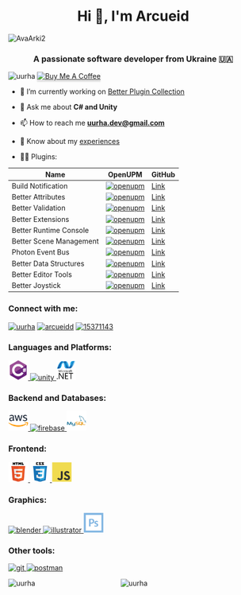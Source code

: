 <h1 align="center">Hi 👋, I'm Arcueid</h1>

![AvaArki2](https://user-images.githubusercontent.com/22265817/219436530-f4703b96-1769-4af3-ae8b-dedc44a13451.png)

<h3 align="center">A passionate software developer from Ukraine 🇺🇦</h3>

<p align="left"> <img src="https://komarev.com/ghpvc/?username=uurha&label=Profile%20views&color=0e75b6&style=flat" alt="uurha" /> <a href="https://www.buymeacoffee.com/uurhaa" target="_blank"><img src="https://www.buymeacoffee.com/assets/img/custom_images/orange_img.png" alt="Buy Me A Coffee" style="height: 21px !important;width: 120px !important;box-shadow: 0px 3px 2px 0px rgba(190, 190, 190, 0.5) !important;-webkit-box-shadow: 0px 3px 2px 0px rgba(190, 190, 190, 0.5) !important;" ></a> </p>

- 🔭 I’m currently working on [Better Plugin Collection](https://github.com/techno-dwarf-works/better-plugin-collection/wiki)

- 💬 Ask me about **C# and Unity**

- 📫 How to reach me **uurha.dev@gmail.com**

- 📄 Know about my [experiences](https://resume.io/r/qBlhRLHNu)

- 👨‍💻 Plugins:

| Name | OpenUPM | GitHub |
|---|---|---|
| Build Notification  |  [![openupm](https://img.shields.io/npm/v/com.uurha.buildnotification?label=openupm&registry_uri=https://package.openupm.com)](https://openupm.com/packages/com.uurha.buildnotification/) | [Link](https://github.com/uurha/BuildNotification)  |
| Better Attributes | [![openupm](https://img.shields.io/npm/v/com.uurha.betterattributes?label=openupm&registry_uri=https://package.openupm.com)](https://openupm.com/packages/com.uurha.betterattributes/) | [Link](https://github.com/uurha/BetterAttributes) |
| Better Validation | [![openupm](https://img.shields.io/npm/v/com.uurha.bettervalidation?label=openupm&registry_uri=https://package.openupm.com)](https://openupm.com/packages/com.uurha.bettervalidation/) | [Link](https://github.com/uurha/BetterValidation) |
| Better Extensions | [![openupm](https://img.shields.io/npm/v/com.uurha.betterextensions?label=openupm&registry_uri=https://package.openupm.com)](https://openupm.com/packages/com.uurha.betterextensions/) | [Link](https://github.com/uurha/BetterExtensions) |
| Better Runtime Console |[![openupm](https://img.shields.io/npm/v/com.uurha.betterruntimeconsole?label=openupm&registry_uri=https://package.openupm.com)](https://openupm.com/packages/com.uurha.betterruntimeconsole/) | [Link](https://github.com/uurha/BetterRuntimeConsole) |
| Better Scene Management | [![openupm](https://img.shields.io/npm/v/com.uurha.betterscenemanagement?label=openupm&registry_uri=https://package.openupm.com)](https://openupm.com/packages/com.uurha.betterscenemanagement/) | [Link](https://github.com/uurha/BetterSceneManagement) |
| Photon Event Bus | [![openupm](https://img.shields.io/npm/v/com.uurha.betterphotoneventbus?label=openupm&registry_uri=https://package.openupm.com)](https://openupm.com/packages/com.uurha.betterphotoneventbus/) | [Link](https://github.com/uurha/PhotonEventBus) |
| Better Data Structures | [![openupm](https://img.shields.io/npm/v/com.uurha.betterdatastructures?label=openupm&registry_uri=https://package.openupm.com)](https://openupm.com/packages/com.uurha.betterdatastructures/) | [Link](https://github.com/uurha/BetterDataStructures) |
| Better Editor Tools | [![openupm](https://img.shields.io/npm/v/com.uurha.bettereditortools?label=openupm&registry_uri=https://package.openupm.com)](https://openupm.com/packages/com.uurha.bettereditortools/) | [Link](https://github.com/uurha/BetterEditorTools) |
| Better Joystick | [![openupm](https://img.shields.io/npm/v/com.uurha.betterjoystick?label=openupm&registry_uri=https://package.openupm.com)](https://openupm.com/packages/com.uurha.betterjoystick/) | [Link](https://github.com/uurha/BetterJoystick) |

<h3 align="left">Connect with me:</h3>
<p align="left">
<a href="https://dev.to/uurha" target="blank"><img align="center" src="https://raw.githubusercontent.com/rahuldkjain/github-profile-readme-generator/master/src/images/icons/Social/devto.svg" alt="uurha" height="30" width="40" /></a>
<a href="https://linkedin.com/in/arcueidd" target="blank"><img align="center" src="https://raw.githubusercontent.com/rahuldkjain/github-profile-readme-generator/master/src/images/icons/Social/linked-in-alt.svg" alt="arcueidd" height="30" width="40" /></a>
<a href="https://stackoverflow.com/users/15371143" target="blank"><img align="center" src="https://raw.githubusercontent.com/rahuldkjain/github-profile-readme-generator/master/src/images/icons/Social/stack-overflow.svg" alt="15371143" height="30" width="40" /></a>
</p>

<h3 align="left">Languages and Platforms:</h3>
<p align="left"> 
<a href="https://www.w3schools.com/cs/" target="_blank" rel="noreferrer"> <img src="https://raw.githubusercontent.com/devicons/devicon/master/icons/csharp/csharp-original.svg" alt="csharp" width="40" height="40"/> </a>
<a href="https://unity.com/" target="_blank" rel="noreferrer"> <img src="https://www.vectorlogo.zone/logos/unity3d/unity3d-icon.svg" alt="unity" width="40" height="40"/> </a>
<a href="https://dotnet.microsoft.com/" target="_blank" rel="noreferrer"> <img src="https://raw.githubusercontent.com/devicons/devicon/master/icons/dot-net/dot-net-original-wordmark.svg" alt="dotnet" width="40" height="40"/> </a> 
</p>

<h3 align="left">Backend and Databases:</h3>
<p align="left"> 
<a href="https://aws.amazon.com" target="_blank" rel="noreferrer"> <img src="https://raw.githubusercontent.com/devicons/devicon/master/icons/amazonwebservices/amazonwebservices-original-wordmark.svg" alt="aws" width="40" height="40"/> </a> 
<a href="https://firebase.google.com/" target="_blank" rel="noreferrer"> <img src="https://www.vectorlogo.zone/logos/firebase/firebase-icon.svg" alt="firebase" width="40" height="40"/> </a>
<a href="https://www.mysql.com/" target="_blank" rel="noreferrer"> <img src="https://raw.githubusercontent.com/devicons/devicon/master/icons/mysql/mysql-original-wordmark.svg" alt="mysql" width="40" height="40"/> </a>
</p>

<h3 align="left">Frontend:</h3>
<p align="left"> 
<a href="https://www.w3.org/html/" target="_blank" rel="noreferrer"> <img src="https://raw.githubusercontent.com/devicons/devicon/master/icons/html5/html5-original-wordmark.svg" alt="html5" width="40" height="40"/> </a>
<a href="https://www.w3schools.com/css/" target="_blank" rel="noreferrer"> <img src="https://raw.githubusercontent.com/devicons/devicon/master/icons/css3/css3-original-wordmark.svg" alt="css3" width="40" height="40"/> </a>
<a href="https://developer.mozilla.org/en-US/docs/Web/JavaScript" target="_blank" rel="noreferrer"> <img src="https://raw.githubusercontent.com/devicons/devicon/master/icons/javascript/javascript-original.svg" alt="javascript" width="40" height="40"/> </a> 
</p>

<h3 align="left">Graphics:</h3>
<p align="left"> <a href="https://www.blender.org/" target="_blank" rel="noreferrer"> <img src="https://download.blender.org/branding/community/blender_community_badge_white.svg" alt="blender" width="40" height="40"/> </a> 
<a href="https://www.adobe.com/in/products/illustrator.html" target="_blank" rel="noreferrer"> <img src="https://www.vectorlogo.zone/logos/adobe_illustrator/adobe_illustrator-icon.svg" alt="illustrator" width="40" height="40"/> </a>
<a href="https://www.photoshop.com/en" target="_blank" rel="noreferrer"> <img src="https://raw.githubusercontent.com/devicons/devicon/master/icons/photoshop/photoshop-line.svg" alt="photoshop" width="40" height="40"/> </a> 
</p>

<h3 align="left">Other tools:</h3>
<p align="left"> 
<a href="https://git-scm.com/" target="_blank" rel="noreferrer"> <img src="https://www.vectorlogo.zone/logos/git-scm/git-scm-icon.svg" alt="git" width="40" height="40"/> </a> 
<a href="https://postman.com" target="_blank" rel="noreferrer"> <img src="https://www.vectorlogo.zone/logos/getpostman/getpostman-icon.svg" alt="postman" width="40" height="40"/> </a> 
</p>

<p>
<img align="left" width="45%" src="https://github-readme-stats-git-masterrstaa-rickstaa.vercel.app/api/top-langs?username=uurha&show_icons=true&theme=dark&locale=en&layout=compact" alt="uurha" />
&nbsp;
<img align="left" width="45%" src="https://github-readme-stats-git-masterrstaa-rickstaa.vercel.app/api?username=uurha&show_icons=true&theme=dark&locale=en" alt="uurha" />
</p>
